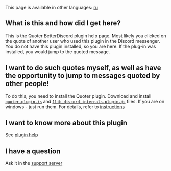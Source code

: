 This page is available in other languages: [ru](link-stub.ru.md)

## What is this and how did I get here?
This is the Quoter BetterDiscord plugin help page. Most likely you clicked on the quote of another user who used this plugin in the Discord messenger. You do not have this plugin installed, so you are here. If the plug-in was installed, you would jump to the quoted message.

## I want to do such quotes myself, as well as have the opportunity to jump to messages quoted by other people!
To do this, you need to install the Quoter plugin. Download and install [`quoter.plugin.js`](https://betterdiscord.net/ghdl?url=https://github.com/samogot/betterdiscord-plugins/blob/master/v1/quoter.plugin.js) and [`1lib_discord_internals.plugin.js`](https://betterdiscord.net/ghdl?url=https://github.com/samogot/betterdiscord-plugins/blob/master/v1/1lib_discord_internals.plugin.js) files. If you are on windows - just run them. For details, refer to [instructions](../../v1#installation)

## I want to know more about this plugin
See [plugin help](README.md)

## I have a question
Ask it in the [support server](https://discord.gg/MC5dJdE)

